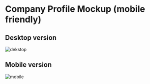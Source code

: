 # Company Profile Mockup (mobile friendly)

## Desktop version
![dekstop](https://github.com/iqbalwijonarko/company-profile-mockup/assets/45877085/7069e405-07f0-4792-b760-10eaf658718b)

## Mobile version
![mobile](https://github.com/iqbalwijonarko/company-profile-mockup/assets/45877085/2be7b101-f1c4-4a61-b7d3-30936ead8509)

